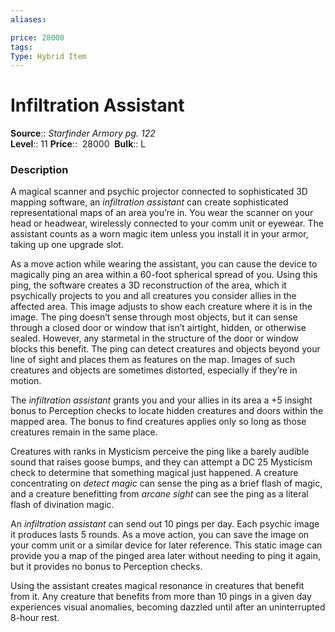 ```yaml
---
aliases: 

price: 28000
tags: 
Type: Hybrid Item
---
```


# Infiltration Assistant

**Source**:: _Starfinder Armory pg. 122_  
**Level**:: 11
**Price**::  28000 
**Bulk**:: L

### Description

A magical scanner and psychic projector connected to sophisticated 3D mapping software, an _infiltration assistant_ can create sophisticated representational maps of an area you’re in. You wear the scanner on your head or headwear, wirelessly connected to your comm unit or eyewear. The assistant counts as a worn magic item unless you install it in your armor, taking up one upgrade slot.  
  
As a move action while wearing the assistant, you can cause the device to magically ping an area within a 60-foot spherical spread of you. Using this ping, the software creates a 3D reconstruction of the area, which it psychically projects to you and all creatures you consider allies in the affected area. This image adjusts to show each creature where it is in the image. The ping doesn’t sense through most objects, but it can sense through a closed door or window that isn’t airtight, hidden, or otherwise sealed. However, any starmetal in the structure of the door or window blocks this benefit. The ping can detect creatures and objects beyond your line of sight and places them as features on the map. Images of such creatures and objects are sometimes distorted, especially if they’re in motion.  
  
The _infiltration assistant_ grants you and your allies in its area a +5 insight bonus to Perception checks to locate hidden creatures and doors within the mapped area. The bonus to find creatures applies only so long as those creatures remain in the same place.  
  
Creatures with ranks in Mysticism perceive the ping like a barely audible sound that raises goose bumps, and they can attempt a DC 25 Mysticism check to determine that something magical just happened. A creature concentrating on _detect magic_ can sense the ping as a brief flash of magic, and a creature benefitting from _arcane sight_ can see the ping as a literal flash of divination magic.  
  
An _infiltration assistant_ can send out 10 pings per day. Each psychic image it produces lasts 5 rounds. As a move action, you can save the image on your comm unit or a similar device for later reference. This static image can provide you a map of the pinged area later without needing to ping it again, but it provides no bonus to Perception checks.  
  
Using the assistant creates magical resonance in creatures that benefit from it. Any creature that benefits from more than 10 pings in a given day experiences visual anomalies, becoming dazzled until after an uninterrupted 8-hour rest.
